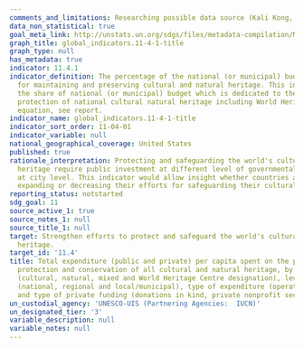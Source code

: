 ```yaml
---
comments_and_limitations: Researching possible data source (Kali Kong, July 2018)
data_non_statistical: true
goal_meta_link: http://unstats.un.org/sdgs/files/metadata-compilation/Metadata-Goal-11.pdf
graph_title: global_indicators.11-4-1-title
graph_type: null
has_metadata: true
indicator: 11.4.1
indicator_definition: The percentage of the national (or municipal) budget provided
  for maintaining and preserving cultural and natural heritage. This indicator represents
  the share of national (or municipal) budget which is dedicated to the safeguarding,
  protection of national cultural natural heritage including World Heritage sites.  for
  equation, see report.
indicator_name: global_indicators.11-4-1-title
indicator_sort_order: 11-04-01
indicator_variable: null
national_geographical_coverage: United States
published: true
rationale_interpretation: Protecting and safeguarding the world's cultural and natural
  heritage require public investment at different level of governmental including
  at city level. This indicator would allow insight whether countries are maintaining,
  expanding or decreasing their efforts for safeguarding their cultural natural heritage.
reporting_status: notstarted
sdg_goal: 11
source_active_1: true
source_notes_1: null
source_title_1: null
target: Strengthen efforts to protect and safeguard the world's cultural and natural
  heritage.
target_id: '11.4'
title: Total expenditure (public and private) per capita spent on the preservation,
  protection and conservation of all cultural and natural heritage, by type of heritage
  (cultural, natural, mixed and World Heritage Centre designation), level of government
  (national, regional and local/municipal), type of expenditure (operating expenditure/investment)
  and type of private funding (donations in kind, private nonprofit sector and sponsorship)
un_custodial_agency: 'UNESCO-UIS (Partnering Agencies:  IUCN)'
un_designated_tier: '3'
variable_description: null
variable_notes: null
---
```


